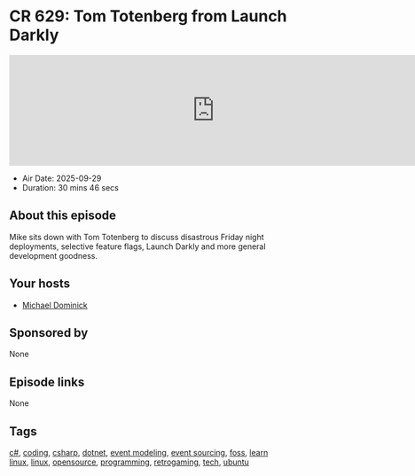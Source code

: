 # CR 629: Tom Totenberg from Launch Darkly

<iframe src="https://player.fireside.fm/v2/MLf2ZzhC+cdSwdkz_?theme=dark" width="740" height="200" frameborder="0" scrolling="no"></iframe>

* Air Date: 2025-09-29
* Duration: 30 mins 46 secs

## About this episode

Mike sits down with Tom Totenberg to discuss disastrous Friday night deployments, selective feature flags, Launch Darkly and more general development goodness.

## Your hosts
* [Michael Dominick](https://coder.show/hosts/michael)

## Sponsored by

None



## Episode links

None



## Tags

[c#](https://coder.show/tags/c%23), [coding](https://coder.show/tags/coding), [csharp](https://coder.show/tags/csharp), [dotnet](https://coder.show/tags/dotnet), [event modeling](https://coder.show/tags/event%20modeling), [event sourcing](https://coder.show/tags/event%20sourcing), [foss](https://coder.show/tags/foss), [learn linux](https://coder.show/tags/learn%20linux), [linux](https://coder.show/tags/linux), [opensource](https://coder.show/tags/opensource), [programming](https://coder.show/tags/programming), [retrogaming](https://coder.show/tags/retrogaming), [tech](https://coder.show/tags/tech), [ubuntu](https://coder.show/tags/ubuntu)